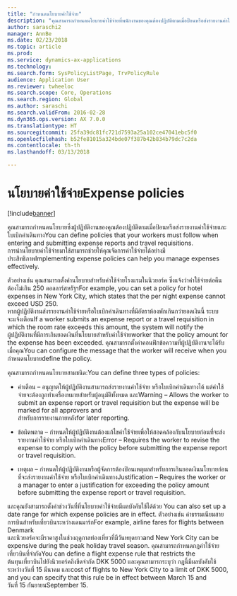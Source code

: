 ```yaml
---
title: "กำหนดนโยบายค่าใช้จ่าย"
description: "คุณสามารถกำหนดนโยบายค่าใช้จ่ายที่พนักงานของคุณต้องปฏิบัติตามเมื่อป้อนหรือส่งรายงานค่าใช้จ่ายและใบเบิกค่าเดินทางใน Microsoft Dynamics 365 for Finance and Operations, Enterprise edition"
author: saraschi2
manager: AnnBe
ms.date: 02/23/2018
ms.topic: article
ms.prod: 
ms.service: dynamics-ax-applications
ms.technology: 
ms.search.form: SysPolicyListPage, TrvPolicyRule
audience: Application User
ms.reviewer: twheeloc
ms.search.scope: Core, Operations
ms.search.region: Global
ms.author: saraschi
ms.search.validFrom: 2016-02-28
ms.dyn365.ops.version: AX 7.0.0
ms.translationtype: HT
ms.sourcegitcommit: 25fa39dc81fc721d7593a25a102ce47041ebc5f0
ms.openlocfilehash: b52fe81015a324bde07f387b42b834b79dc7c2da
ms.contentlocale: th-th
ms.lasthandoff: 03/13/2018

---
```


# <a name="expense-policies"></a><span data-ttu-id="df6a1-103">นโยบายค่าใช้จ่าย</span><span class="sxs-lookup"><span data-stu-id="df6a1-103">Expense policies</span></span>

[!include[banner](../includes/banner.md)]

<span data-ttu-id="df6a1-104">คุณสามารถกำหนดนโยบายซึ่งผู้ปฏิบัติงานของคุณต้องปฏิบัติตามเมื่อป้อนหรือส่งรายงานค่าใช้จ่ายและใบเบิกค่าเดินทาง</span><span class="sxs-lookup"><span data-stu-id="df6a1-104">You can define policies that your workers must follow when entering and submitting expense reports and travel requisitions.</span></span>         
<span data-ttu-id="df6a1-105">การนำนโยบายค่าใช้จ่ายมาใช้สามารถช่วยให้คุณจัดการค่าใช้จ่ายได้อย่างมีประสิทธิภาพ</span><span class="sxs-lookup"><span data-stu-id="df6a1-105">Implementing expense policies can help you manage expenses effectively.</span></span>         

<span data-ttu-id="df6a1-106">ตัวอย่างเช่น คุณสามารถตั้งค่านโยบายสำหรับค่าใช้จ่ายโรงแรมในนิวยอร์ค ซึ่งแจ้งว่าค่าใช้จ่ายต่อคืนต้องไม่เกิน 250 ดอลลาร์สหรัฐฯ</span><span class="sxs-lookup"><span data-stu-id="df6a1-106">For example, you can set a policy for hotel expenses in New York City, which states that the per night expense cannot exceed USD 250.</span></span>       
<span data-ttu-id="df6a1-107">หากผู้ปฏิบัติงานส่งรายงานค่าใช้จ่ายหรือใบเบิกค่าเดินทางที่มีอัตราห้องพักเกินกว่ายอดเงินนี้ ระบบจะแจ้งเตือน</span><span class="sxs-lookup"><span data-stu-id="df6a1-107">If a worker submits an expense report or a travel requisition in which the room rate exceeds this amount, the system will notify the</span></span>        
<span data-ttu-id="df6a1-108">ผู้ปฏิบัติงานที่มีการเกินยอดเงินที่นโยบายสำหรับค่าใช้จ่าย</span><span class="sxs-lookup"><span data-stu-id="df6a1-108">worker that the policy amount for the expense has been exceeded.</span></span> <span data-ttu-id="df6a1-109">คุณสามารถตั้งค่าคอนฟิกข้อความที่ผู้ปฏิบัติงานจะได้รับ เมื่อคุณ</span><span class="sxs-lookup"><span data-stu-id="df6a1-109">You can configure the message that the worker will receive when you</span></span>        
<span data-ttu-id="df6a1-110">กำหนดนโยบาย</span><span class="sxs-lookup"><span data-stu-id="df6a1-110">define the policy.</span></span>      
        
<span data-ttu-id="df6a1-111">คุณสามารถกำหนดนโยบายสามชนิด:</span><span class="sxs-lookup"><span data-stu-id="df6a1-111">You can define three types of policies:</span></span>         
        
- <span data-ttu-id="df6a1-112">คำเตือน – อนุญาตให้ผู้ปฏิบัติงานสามารถส่งรายงานค่าใช้จ่าย หรือใบเบิกค่าเดินทางได้ แต่ค่าใช้จ่ายจะต้องถูกทำเครื่องหมายสำหรับผู้อนุมัติทั้งหมด และ</span><span class="sxs-lookup"><span data-stu-id="df6a1-112">Warning – Allows the worker to submit an expense report or travel requisition but the expense will be marked for all approvers and</span></span>        
<span data-ttu-id="df6a1-113">สำหรับการรายงานภายหลัง</span><span class="sxs-lookup"><span data-stu-id="df6a1-113">for later reporting.</span></span>        

- <span data-ttu-id="df6a1-114">ข้อผิดพลาด – กำหนดให้ผู้ปฏิบัติงานต้องแก้ไขค่าใช้จ่ายเพื่อให้สอดคล้องกับนโยบายก่อนที่จะส่งรายงานค่าใช้จ่าย หรือใบเบิกค่าเดินทาง</span><span class="sxs-lookup"><span data-stu-id="df6a1-114">Error – Requires the worker to revise the expense to comply with the policy before submitting the expense report or travel requisition.</span></span>       
 
 - <span data-ttu-id="df6a1-115">เหตุผล – กำหนดให้ผู้ปฏิบัติงานหรือผู้จัดการต้องป้อนเหตุผลสำหรับการเกินยอดเงินนโยบายก่อนที่จะส่งรายงานค่าใช้จ่าย หรือใบเบิกค่าเดินทาง</span><span class="sxs-lookup"><span data-stu-id="df6a1-115">Justification – Requires the worker or a manager to enter a justification for exceeding the policy amount before submitting the expense report or travel requisition.</span></span>        
 
 <span data-ttu-id="df6a1-116">และคุณยังสามารถตั้งค่าช่วงวันที่ที่นโยบายค่าใช้จ่ายมีผลบังคับใช้ได้ด้วย </span><span class="sxs-lookup"><span data-stu-id="df6a1-116">You can also set up a date range for which expense policies are in effect.</span></span> <span data-ttu-id="df6a1-117">ตัวอย่างเช่น ค่าธรรมเนียมสายการบินสำหรับเที่ยวบินระหว่างเดนมาร์ก</span><span class="sxs-lookup"><span data-stu-id="df6a1-117">For example, airline fares for flights between Denmark</span></span>      
 <span data-ttu-id="df6a1-118">และนิวยอร์คจะมีราคาสูงในช่วงฤดูกาลท่องเที่ยวที่มีวันหยุดยาว</span><span class="sxs-lookup"><span data-stu-id="df6a1-118">and New York City can be expensive during the peak holiday travel season.</span></span> <span data-ttu-id="df6a1-119">คุณสามารถกำหนดกฎค่าใช้จ่ายเที่ยวบินที่จำกัด</span><span class="sxs-lookup"><span data-stu-id="df6a1-119">You can define a flight expense rule that restricts the</span></span>      
 <span data-ttu-id="df6a1-120">ต้นทุนเที่ยวบินไปยังนิวยอร์คถึงขีดจำกัด DKK 5000 และคุณสามารถระบุว่า กฎนี้มีผลบังคับใช้ระหว่างวันที่ 15 มีนาคม และ</span><span class="sxs-lookup"><span data-stu-id="df6a1-120">cost of flights to New York City to a limit of DKK 5000, and you can specify that this rule be in effect between March 15 and</span></span>      
 <span data-ttu-id="df6a1-121">วันที่ 15 กันยายน</span><span class="sxs-lookup"><span data-stu-id="df6a1-121">September 15.</span></span>

